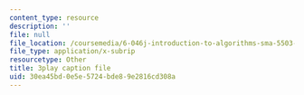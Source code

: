 ```yaml
---
content_type: resource
description: ''
file: null
file_location: /coursemedia/6-046j-introduction-to-algorithms-sma-5503-fall-2005/30ea45bd0e5e5724bde89e2816cd308a_kBwUoWpeH_Q.vtt
file_type: application/x-subrip
resourcetype: Other
title: 3play caption file
uid: 30ea45bd-0e5e-5724-bde8-9e2816cd308a
---
```

